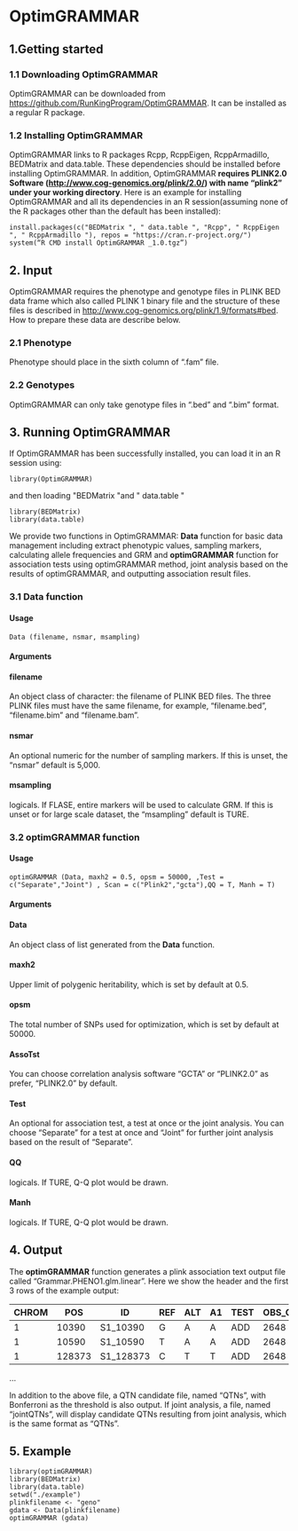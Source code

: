 # OptimGRAMMAR

## 1.Getting started

### 1.1	Downloading OptimGRAMMAR

OptimGRAMMAR can be downloaded from https://github.com/RunKingProgram/OptimGRAMMAR. It can be installed as a regular R package.

### 1.2	Installing OptimGRAMMAR

OptimGRAMMAR links to R packages Rcpp, RcppEigen, RcppArmadillo, BEDMatrix and data.table. These dependencies should be installed before installing OptimGRAMMAR. In addition, OptimGRAMMAR **requires PLINK2.0 Software (http://www.cog-genomics.org/plink/2.0/) with name “plink2” under your working directory**. Here is an example for installing OptimGRAMMAR and all its dependencies in an R session(assuming none of the R packages other than the default has been installed):
```
install.packages(c("BEDMatrix ", " data.table ", "Rcpp", " RcppEigen ", " RcppArmadillo "), repos = "https://cran.r-project.org/")
system(“R CMD install OptimGRAMMAR _1.0.tgz”)
```
## 2. Input

OptimGRAMMAR requires the phenotype and genotype files in PLINK BED data frame which also called PLINK 1 binary file and the structure of these files is described in http://www.cog-genomics.org/plink/1.9/formats#bed. How to prepare these data are describe below.

### 2.1 Phenotype

Phenotype should place in the sixth column of “.fam” file. 

### 2.2 Genotypes

OptimGRAMMAR can only take genotype files in “.bed” and “.bim” format.

## 3. Running OptimGRAMMAR
If OptimGRAMMAR has been successfully installed, you can load it in an R session using:<br>
```
library(OptimGRAMMAR)
```
and then loading "BEDMatrix "and " data.table " <br>
```
library(BEDMatrix)
library(data.table)
```
We provide two functions in OptimGRAMMAR: **Data** function for basic data management including extract phenotypic values, sampling markers, calculating allele frequencies and GRM and **optimGRAMMAR** function for association tests using optimGRAMMAR method, joint analysis based on the results of optimGRAMMAR, and outputting association result files.

### 3.1 Data function
#### Usage
```
Data (filename, nsmar, msampling)
```
#### Arguments
#### filename
An object class of character: the filename of PLINK BED files. The three PLINK files must have the same filename, for example, “filename.bed”, “filename.bim” and “filename.bam”.
#### nsmar
An optional numeric for the number of sampling markers. If this is unset, the “nsmar” default is 5,000.
#### msampling
logicals. If FLASE, entire markers will be used to calculate GRM. If this is unset or for large scale dataset, the “msampling” default is TURE.<br>

### 3.2 optimGRAMMAR function
#### Usage
```
optimGRAMMAR (Data, maxh2 = 0.5, opsm = 50000, ,Test = c("Separate","Joint") , Scan = c("Plink2","gcta"),QQ = T, Manh = T)
```

#### Arguments
#### Data
An object class of list generated from the **Data** function.
#### maxh2
Upper limit of polygenic heritability, which is set by default at 0.5.
#### opsm
The total number of SNPs used for optimization, which is set by  default at 50000.
#### AssoTst
You can choose correlation analysis software “GCTA” or “PLINK2.0” as prefer, “PLINK2.0” by default.
#### Test
An optional for association test, a test at once or the joint analysis. You can choose “Separate” for a test at once and “Joint” for further joint analysis based on the result of “Separate”.
#### QQ
logicals. If TURE, Q-Q plot would be drawn.
#### Manh
logicals. If TURE, Q-Q plot would be drawn.

## 4. Output

The **optimGRAMMAR** function generates a plink association text output file called “Grammar.PHENO1.glm.linear”. Here we show the header and the first 3 rows of the example output:<br>

CHROM|	POS|	ID|	REF|	ALT|	A1|	TEST|	OBS_CT|	BETA|	SE|	T_STAT|	P|	ERRCODE
---- | ----- | ------ | ------| ------| ------| ------| ------| ------| ------| ------| ------| ------
1|	10390|	S1_10390	|G|	A|	A|	ADD|	2648|	-0.00784112|	0.238845|	-0.0328293	|0.973813|	|.
1|	10590|	S1_10590	|T|	A|	A|	ADD|	2648|	-0.202364|	0.249746|	-0.810281	|0.417852|	|.
1|	128373|	S1_128373|	C|	T|	T|	ADD|	2648|	0.033819|	0.124565|	0.271498	|0.78603|	|.
…

In addition to the above file, a QTN candidate file, named “QTNs”, with Bonferroni as the threshold is also output. If joint analysis, a file, named “jointQTNs”, will display candidate QTNs resulting from joint analysis, which is the same format as “QTNs”.

## 5. Example
```
library(optimGRAMMAR)
library(BEDMatrix)
library(data.table)
setwd("./example")
plinkfilename <- "geno"
gdata <- Data(plinkfilename)
optimGRAMMAR (gdata)
```

